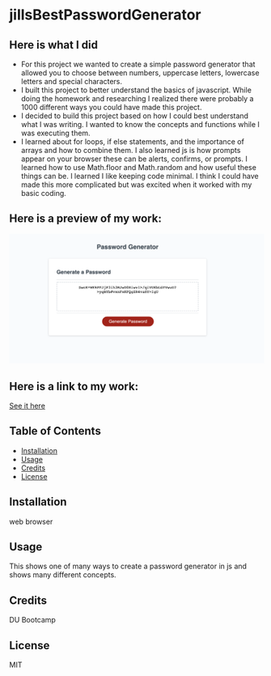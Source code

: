 # jillsBestPasswordGenerator
## Here is what I did 

- For this project we wanted to create a simple password generator that allowed you to choose between numbers, uppercase letters, lowercase letters and special characters. 
- I built this project to better understand the basics of javascript. While doing the homework and researching I realized there were probably a 1000 different ways you could have made this project. 
- I decided to build this project based on how I could best understand what I was writing. I wanted to know the concepts and functions while I was executing them. 
- I learned about for loops, if else statements, and the importance of arrays and how to combine them. I also learned js is how prompts appear on your browser these can be alerts, confirms, or prompts. I learned how to use Math.floor and Math.random and how useful these things can be. I learned I like keeping code minimal. I think I could have made this more complicated but was excited when it worked with my basic coding. 
## Here is a preview of my work:
![screenshot of my image](/jillsBestPwGenerator.png)

## Here is a link to my work:
[See it here](https://jilliankayworks.github.io/jillsBestPasswordGenerator/)


## Table of Contents 
- [Installation](#installation)
- [Usage](#usage)
- [Credits](#credits)
- [License](#license)
## Installation
web browser 
## Usage
This shows one of many ways to create a password generator in js and shows many different concepts. 
## Credits
DU Bootcamp 
## License
MIT 







